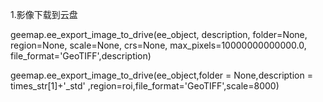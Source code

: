 1.影像下载到云盘

geemap.ee_export_image_to_drive(ee_object, description, folder=None, region=None, scale=None, crs=None, max_pixels=10000000000000.0, file_format='GeoTIFF',description) 

geemap.ee_export_image_to_drive(ee_object,folder = None,description = times_str[1]+'_std' ,region=roi,file_format='GeoTIFF',scale=8000) 

